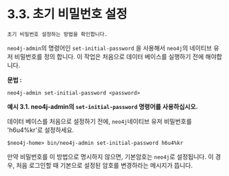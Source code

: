 # 3.3. 초기 비밀번호 설정

```
초기 비밀번호 설정하는 방법을 확인합니다. 
```

```neo4j-admin```의 명령어인 ```set-initial-password``` 을 사용해서 ```neo4j```의 네이티브 유저 비밀번호를 정의 합니다. 이 작업은 처음으로 데이터 베이스를 실행하기 전에 해야합니다. 


**문법 :**

```
neo4j-admin set-initial-password <password>
```


**예시 3.1. neo4j-admin의 ```set-initial-password``` 명령어를 사용하십시오.**


데이터 베이스를 처음으로 설정하기 전에, ```neo4j```네이티브 유저 비밀번호를 'h6u4%kr'로 설정하세요. 

```
$neo4j-home> bin/neo4j-admin set-initial-password h6u4%kr
```



만약 비밀번호를 이 방법으로 명시하지 않으면, 기본암호는 ```neo4j```로 설정됩니다. 이 경우, 처음 로그인할 때 기본으로 설정된 암호를 변경하라는 메시지가 뜹니다. 





 
